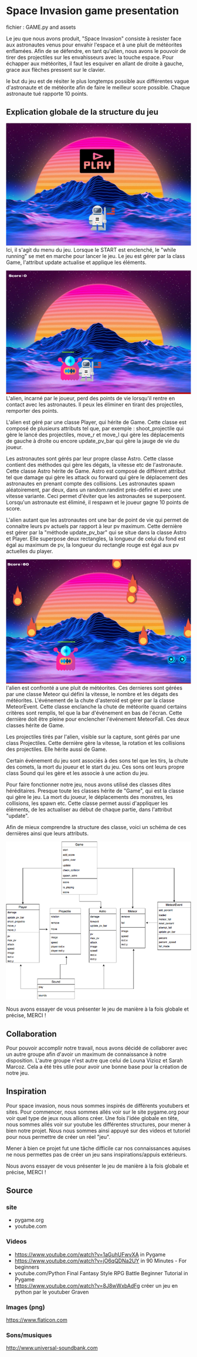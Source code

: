 # Space Invasion game presentation

fichier :  GAME.py and assets

Le jeu que nous avons produit, "Space Invasion" consiste à resister face aux astronautes venus pour envahir l'espace et à une pluit de météorites enflamées. Afin de se défendre, en tant qu'alien, nous avons le pouvoir de tirer des projectiles sur les envahisseurs avec la touche espace. 
Pour échapper aux météorites, il faut les esquiver en allant de droite à gauche, grace aux flèches pressent sur le clavier.

le but du jeu est de résiter le plus longtemps possible aux différentes vague d'astronaute et de météorite afin de faire le meilleur score possible. Chaque astronaute tué rapporte 10 points.

## Explication globale de la structure du jeu
![Below sleeping surface](IMG/IMG_6404.JPG)
Ici, il s'agit du menu du jeu. Lorsque le START est enclenché, le "while running" se met en marche pour lancer le jeu. Le jeu est gérer par la class Game, l'attribut update actualise et applique les éléments. 

![Below sleeping surface](IMG/IMG_6405.JPG)
L'alien, incarné par le joueur, perd des points de vie lorsqu'il rentre en contact avec les astronautes. Il peux les éliminer en tirant des projectiles, remporter des points.

L'alien est géré par une classe Player, qui hérite de Game. Cette classe est composé de plusieurs attributs tel que, par exemple : shoot_projectile qui gère le lancé des projectiles, move_r et move_l qui gère les déplacements de gauche à droite ou encore update_pv_bar qui gère la jauge de vie du joueur.

Les astronautes sont gérés par leur propre classe Astro. Cette classe contient des méthodes qui gère les dégats, la vitesse etc de l'astronaute. Cette classe Astro hérite de Game. Astro est composé de différent attribut tel que damage qui gère les attack ou forward qui gère le déplacement des astronautes en prenant compte des collisions.
Les astronautes spawn aléatoirement, par deux, dans un random.randint près-défini et avec une vitesse variante. Ceci permet d'éviter que les astronautes se superposent. Lorsqu'un astronaute est éliminé, il respawn et le joueur gagne 10 points de score.

L'alien autant que les astronautes ont une bar de point de vie qui permet de connaitre leurs pv actuels par rapport à leur pv maximum. Cette dernière est gérer par la "méthode update_pv_bar" qui se situe dans la classe Astro et Player. Elle superpose deux rectangles, la longueur de celui du fond est égal au maximum de pv, la longueur du rectangle rouge est égal aux pv actuelles du player.

![Below sleeping surface](IMG/IMG_6406.JPG)
l'alien est confronté a une pluit de météorites. Ces dernieres sont gérées par une classe Meteor qui défini la vitesse, le nombre et les dégats des météorites. L'événement de la chute d'asteroid est gérer par la classe MeteorEvent. Cette classe enclanche la chute de météorite quand certains critères sont remplis, tel que la bar d'événement en bas de l'écran. Cette dernière doit être pleine pour enclencher l'événement MeteorFall. Ces deux classes hérite de Game.

Les projectiles tirés par l'alien, visible sur la capture, sont gérés par une class Projectiles. Cette dernière gère la vitesse, la rotation et les collisions des projectiles. Elle hérite aussi de Game.

Certain événement du jeu sont associés à des sons tel que les tirs, la chute des comets, la mort du joueur et le start du jeu.
Ces sons ont leurs propre class Sound qui les gère et les associe à une action du jeu.

Pour faire fonctionner notre jeu, nous avons utilisé des classes dites héréditaires. Presque toute les classes hérite de "Game", qui est la classe qui gère le jeu. La mort du joueur, le déplacements des monstres, les collisions, les spawn etc. Cette classe permet aussi d'appliquer les éléments, de les actualiser au début de chaque partie, dans l'attribut "update".

Afin de mieux comprendre la structure des classe, voici un schéma de ces dernières ainsi que leurs attributs. 

![Below sleeping surface](IMG/diagram.png)


Nous avons essayer de vous présenter le jeu de manière à la fois globale et précise,
MERCI !

## Collaboration
Pour pouvoir accomplir notre travail, nous avons décidé de collaborer avec un autre groupe afin d'avoir un maximum de connaissance à notre disposition. L'autre groupe n'est autre que celui de Louna Vizioz et Sarah Marcoz. Cela a été très utile pour avoir une bonne base pour la création de notre jeu.


## Inspiration
Pour space invasion, nous nous sommes inspirés de différents youtubers et sites. Pour commencer, nous sommes allés voir sur le site pygame.org pour voir quel type de jeux nous allions créer. Une fois l'idée globale en tête, nous sommes allés voir sur youtube les différentes structures, pour mener à bien notre projet. Nous nous sommes ainsi appuyé sur des videos et tutoriel pour nous permettre de créer un réel "jeu".

Mener à bien ce projet fut une tâche difficile car nos connaissances aquises ne nous permettes pas de créer un jeu sans inspirations/appuis extérieurs. 

Nous avons essayer de vous présenter le jeu de manière à la fois globale et précise,
MERCI !


## Source

### site
* pygame.org
* youtube.com

### Videos
* https://www.youtube.com/watch?v=1aGuhUFwvXA in Pygame
* https://www.youtube.com/watch?v=jO6qQDNa2UY in 90 Minutes - For beginners
* youtube.com/Python Final Fantasy Style RPG Battle Beginner Tutorial in Pygame
* https://www.youtube.com/watch?v=8J8wWxbAdFg créer un jeu en python par le youtuber Graven

### Images (png)
https://www.flaticon.com

### Sons/musiques
http://www.universal-soundbank.com






